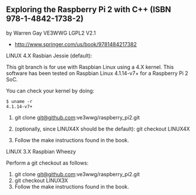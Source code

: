 ## Exploring the Raspberry Pi 2 with C++ (ISBN 978-1-4842-1738-2)

by Warren Gay VE3WWG
LGPL2 V2.1

 * http://www.springer.com/us/book/9781484217382


LINUX 4.X Rasbian Jessie (default):

This git branch is for use with Raspbian Linux using a 4.X kernel. This
software has been tested on Raspbian Linux 4.1.14-v7+ for a Raspberry
Pi 2 SoC.

You can check your kernel by doing:

    $ uname -r
    4.1.14-v7+

1. git clone git@github.com:ve3wwg/raspberry_pi2.git

2. (optionally, since LINUX4X should be the default):
   git checkout LINUX4X

3. Follow the make instructions found in the book.


LINUX 3.X Raspbian Wheezy

Perform a git checkout as follows:

1. git clone git@github.com:ve3wwg/raspberry_pi2.git
2. git checkout LINUX3X
3. Follow the make instructions found in the book.

